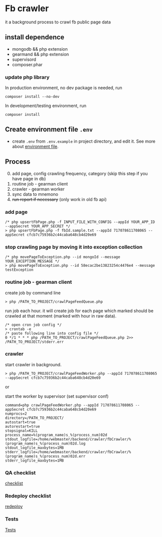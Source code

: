 # Fb crawler
it a background process to crawl fb public page data

## install dependence
- mongodb && php extension
- gearmand && php extension
- supervisord
- composer.phar

### update php library

In production environment, no dev package is needed, run

    composer install --no-dev


In development/testing environment, run

    composer install


## Create environment file `.env`
- create `.env` from `.env.example` in project directory, and edit it. See more about [environment file](/resources/doc/env.md).

## Process
0. add page, config crawling frequency, category (skip this step if you have page in db)
1. routine job - gearman client
2. crawler - gearman worker
3. sync data to mnemono
4. ~~run report if necessary~~ (only work in old fb api)

### add page

    /* php upsertFbPage.php -f INPUT_FILE_WITH_CONFIG --appId YOUR_APP_ID --appSecret YOUR_APP_SECRET */
    > php upsertFbPage.php -f fbId.sample.txt --appId 717078611708065 --appSecret cfcb7c75936b2c44caba648cb4d20e69

### stop crawling page by moving it into exception collection
    /* php movePageToException.php --id mongoId --message YOUR_EXCEPTION_MESSAGE */
    > php movePageToException.php --id 58ecac2be13823254c4476e4 --message testException

### routine job - gearman client

create job by command line

    > php /PATH_TO_PROJECT/crawlPageFeedQueue.php

run job each hour. it will create job for each page which marked should be crawled at that moment (marked with hour in raw data).

    /* open cron job config */
    > crontab -e 
    /* paste following line into config file */
    0 */1 * * * php /PATH_TO_PROJECT/crawlPageFeedQueue.php 2>> /PATH_TO_PROJECT/stderr.err

### crawler
start crawler in background.

    > php /PATH_TO_PROJECT/crawlPageFeedWorker.php --appId 717078611708065 --appSecret cfcb7c75936b2c44caba648cb4d20e69

or 

start the worker by supervisor (set supervisor conf)

    command=php crawlPageFeedWorker.php --appId 717078611708065 --appSecret cfcb7c75936b2c44caba648cb4d20e69
    numprocs=2
    directory=/PATH_TO_PROJECT/
    autostart=true
    autorestart=true
    stopsignal=KILL
    process_name=%(program_name)s_%(process_num)02d
    stdout_logfile=/home/webmaster/backend/crawler/fbCrawler/%(program_name)s_%(process_num)02d.log
    stdout_logfile_maxbytes=1MB
    stderr_logfile=/home/webmaster/backend/crawler/fbCrawler/%(program_name)s_%(process_num)02d.err
    stderr_logfile_maxbytes=1MB


### QA checklist
[checklist](/resources/doc/qa.md)

### Redeploy checklist
[redeploy](/resources/doc/redeploy.md)

### Tests
[Tests](/resources/doc/tests.md)
